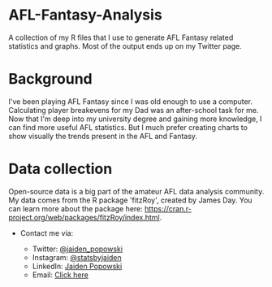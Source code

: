


# AFL-Fantasy-Analysis
A collection of my R files that I use to generate AFL Fantasy related statistics and graphs. Most of the output ends up on my Twitter page.

# Background
I've been playing AFL Fantasy since I was old enough to use a computer. Calculating player breakevens for my Dad was an after-school task for me. Now that I'm deep into my university degree and gaining more knowledge, I can find more useful AFL statistics. But I much prefer creating charts to show visually the trends present in the AFL and Fantasy.

# Data collection
Open-source data is a big part of the amateur AFL data analysis community. My data comes from the R package 'fitzRoy', created by James Day. You can learn more about the package here: https://cran.r-project.org/web/packages/fitzRoy/index.html.

<ul class="roman">
 <li>Contact me via:</li>
 <ul class="square">
  <li>Twitter: <a href="https://twitter.com/jaiden_popowski">@jaiden_popowski</a></li>
  <li>Instagram: <a href="https://www.instagram.com/statsbyjaiden/">@statsbyjaiden</a></li>
  <li>LinkedIn: <a href="https://www.linkedin.com/in/jaiden-popowski-b71003236">Jaiden Popowski</a></li>
  <li>Email: <a href="https://mail.google.com/mail/?view=cm&to=jaidenstats@gmail.com&su=Enquiry from Github">Click here</a></li>
 </ul>
 </li>
</ul>
